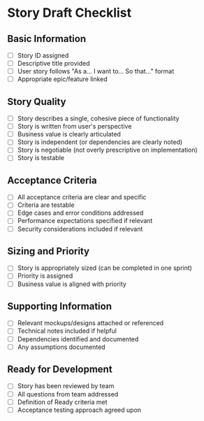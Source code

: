 # Story Draft Checklist

## Basic Information
- [ ] Story ID assigned
- [ ] Descriptive title provided
- [ ] User story follows "As a... I want to... So that..." format
- [ ] Appropriate epic/feature linked

## Story Quality
- [ ] Story describes a single, cohesive piece of functionality
- [ ] Story is written from user's perspective
- [ ] Business value is clearly articulated
- [ ] Story is independent (or dependencies are clearly noted)
- [ ] Story is negotiable (not overly prescriptive on implementation)
- [ ] Story is testable

## Acceptance Criteria
- [ ] All acceptance criteria are clear and specific
- [ ] Criteria are testable
- [ ] Edge cases and error conditions addressed
- [ ] Performance expectations specified if relevant
- [ ] Security considerations included if relevant

## Sizing and Priority
- [ ] Story is appropriately sized (can be completed in one sprint)
- [ ] Priority is assigned
- [ ] Business value is aligned with priority

## Supporting Information
- [ ] Relevant mockups/designs attached or referenced
- [ ] Technical notes included if helpful
- [ ] Dependencies identified and documented
- [ ] Any assumptions documented

## Ready for Development
- [ ] Story has been reviewed by team
- [ ] All questions from team addressed
- [ ] Definition of Ready criteria met
- [ ] Acceptance testing approach agreed upon
